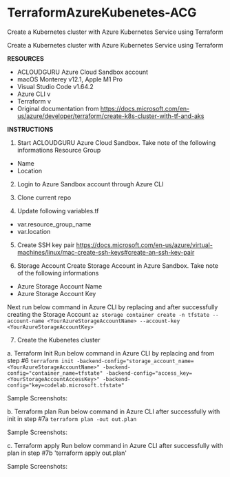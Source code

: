 # TerraformAzureKubenetes-ACG
Create a Kubernetes cluster with Azure Kubernetes Service using Terraform

Create a Kubernetes cluster with Azure Kubernetes Service using Terraform

**RESOURCES**
- ACLOUDGURU Azure Cloud Sandbox account
- macOS Monterey v12.1, Apple M1 Pro
- Visual Studio Code v1.64.2
- Azure CLI v
- Terraform v
- Original documentation from https://docs.microsoft.com/en-us/azure/developer/terraform/create-k8s-cluster-with-tf-and-aks


**INSTRUCTIONS**
1. Start ACLOUDGURU Azure Cloud Sandbox. Take note of the following informations
Resource Group 
- Name
- Location

2. Login to Azure Sandbox account through Azure CLI

3. Clone current repo

4. Update following
variables.tf
- var.resource_group_name
- var.location

5. Create SSH key pair
https://docs.microsoft.com/en-us/azure/virtual-machines/linux/mac-create-ssh-keys#create-an-ssh-key-pair

6. Storage Account
Create Storage Account in Azure Sandbox. Take note of the following informations
- Azure Storage Account Name
- Azure Storage Account Key

Next run below command in Azure CLI by replacing <YourAzureStorageAccountName> and <YourAzureStorageAccountKey> after successfully creating the Storage Account
`az storage container create -n tfstate --account-name <YourAzureStorageAccountName> --account-key <YourAzureStorageAccountKey>`

7. Create the Kubenetes cluster

a. Terraform Init
Run below command in Azure CLI by replacing <YourAzureStorageAccountName> and <YourAzureStorageAccountKey> from step #6
`terraform init -backend-config="storage_account_name=<YourAzureStorageAccountName>" -backend-config="container_name=tfstate" -backend-config="access_key=<YourStorageAccountAccessKey>" -backend-config="key=codelab.microsoft.tfstate"`

Sample Screenshots:

b. Terraform plan
Run below command in Azure CLI after successfully with init in step #7a
`terraform plan -out out.plan`

Sample Screenshots:

c. Terraform apply
Run below command in Azure CLI after successfully with plan in step #7b
'terraform apply out.plan'

Sample Screenshots:

